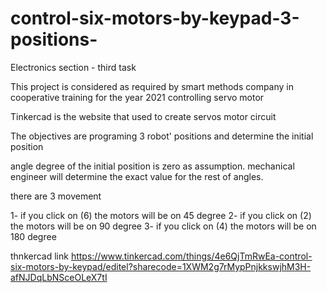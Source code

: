 # control-six-motors-by-keypad-3-positions-
Electronics section - third task

This project is considered as required by smart methods company in cooperative training for the year 2021 controlling servo motor

Tinkercad is the website that used to create servos motor circuit

The objectives are programing 3 robot' positions and determine the initial position

angle degree of the initial position is zero as assumption. mechanical engineer will determine the exact value for the rest of angles.

there are 3 movement 

1- if you click on (6) the motors will be on 45 degree 
2- if you click on (2) the motors will be on 90 degree 
3- if you click on (4) the motors will be on 180 degree 

thnkercad link https://www.tinkercad.com/things/4e6QjTmRwEa-control-six-motors-by-keypad/editel?sharecode=1XWM2g7rMypPnjkkswjhM3H-afNJDqLbNSceOLeX7tI





